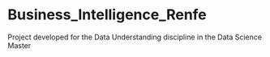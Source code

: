 # Business_Intelligence_Renfe

Project developed for the Data Understanding discipline in the Data Science Master
